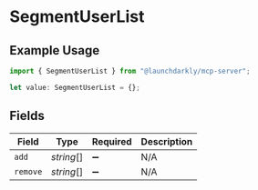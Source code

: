 # SegmentUserList

## Example Usage

```typescript
import { SegmentUserList } from "@launchdarkly/mcp-server";

let value: SegmentUserList = {};
```

## Fields

| Field              | Type               | Required           | Description        |
| ------------------ | ------------------ | ------------------ | ------------------ |
| `add`              | *string*[]         | :heavy_minus_sign: | N/A                |
| `remove`           | *string*[]         | :heavy_minus_sign: | N/A                |